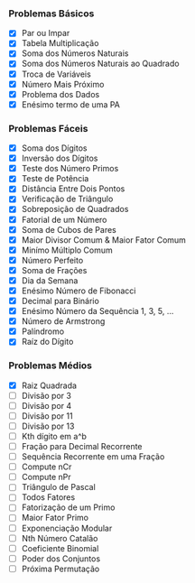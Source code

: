 ### Problemas Básicos
- [x] Par ou Impar
- [x] Tabela Multiplicação
- [x] Soma dos Números Naturais
- [x] Soma dos Números Naturais ao Quadrado
- [x] Troca de Variáveis
- [x] Número Mais Próximo
- [x] Problema dos Dados
- [x] Enésimo termo de uma PA

### Problemas Fáceis
- [x] Soma dos Dígitos
- [x] Inversão dos Dígitos
- [x] Teste dos Número Primos
- [x] Teste de Potência
- [x] Distância Entre Dois Pontos
- [x] Verificação de Triângulo
- [x] Sobreposição de Quadrados
- [x] Fatorial de um Número
- [x] Soma de Cubos de Pares
- [x] Maior Divisor Comum & Maior Fator Comum
- [x] Minímo Múltiplo Comum
- [x] Número Perfeito
- [x] Soma de Frações
- [x] Dia da Semana
- [x] Enésimo Número de Fibonacci
- [x] Decimal para Binário
- [x] Enésimo Número da Sequência 1, 3, 5, ...
- [x] Número de Armstrong
- [x] Palíndromo
- [x] Raíz do Dígito

### Problemas Médios
- [x] Raiz Quadrada
- [ ] Divisão por 3
- [ ] Divisão por 4
- [ ] Divisão por 11
- [ ] Divisão por 13
- [ ] Kth dígito em a^b
- [ ] Fração para Decimal Recorrente
- [ ] Sequência Recorrente em uma Fração
- [ ] Compute nCr
- [ ] Compute nPr
- [ ] Triângulo de Pascal
- [ ] Todos Fatores
- [ ] Fatorização de um Primo
- [ ] Maior Fator Primo
- [ ] Exponenciação Modular
- [ ] Nth Número Catalão
- [ ] Coeficiente Binomial
- [ ] Poder dos Conjuntos
- [ ] Próxima Permutação